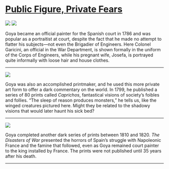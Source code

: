 # [Public Figure, Private Fears](http://artstories.artsmia.org/#/stories/1124)

![](http://cdn.dx.artsmia.org/thumbs/tn_2014_TDX_MIAArtStories_395.jpg)
![](http://cdn.dx.artsmia.org/thumbs/tn_2014_TDX_MIAArtStories_396.jpg)

Goya became an official painter for the Spanish court in 1786 and was popular as a portraitist at court, despite the fact that he made no attempt to flatter his subjects—not even the Brigadier of Engineers. Here Colonel Garicini, an official in the War Department, is shown formally in the uniform of the Corps of Engineers, while his pregnant wife, Josefa, is portrayed quite informally with loose hair and house clothes.

---

![](http://cdn.dx.artsmia.org/thumbs/tn_mia_2019040.jpg)

Goya was also an accomplished printmaker, and he used this more private art form to offer a dark commentary on the world. In 1799, he published a series of 80 prints called *Caprichos*, fantastical visions of society’s foibles and follies. “The sleep of reason produces monsters,” he tells us, like the winged creatures pictured here. Might they be related to the shadowy visions that would later haunt his sick bed?

---

![](http://cdn.dx.artsmia.org/thumbs/tn_mia_2018690.jpg)

Goya completed another dark series of prints between 1810 and 1820. *The Disasters of War* presented the horrors of Spain’s struggle with Napoleonic France and the famine that followed, even as Goya remained court painter to the king installed by France. The prints were not published until 35 years after his death.

---
